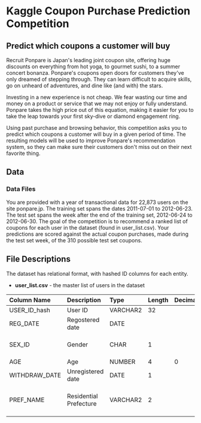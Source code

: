 # Kaggle Coupon Purchase Prediction Competition

## Predict which coupons a customer will buy
Recruit Ponpare is Japan's leading joint coupon site, offering huge discounts on everything from hot yoga, to gourmet sushi, to a summer concert bonanza. Ponpare's coupons open doors for customers they've only dreamed of stepping through. They can learn difficult to acquire skills, go on unheard of adventures, and dine like (and with) the stars.

Investing in a new experience is not cheap. We fear wasting our time and money on a product or service that we may not enjoy or fully understand. Ponpare takes the high price out of this equation, making it easier for you to take the leap towards your first sky-dive or diamond engagement ring.

Using past purchase and browsing behavior, this competition asks you to predict which coupons a customer will buy in a given period of time. The resulting models will be used to improve Ponpare's recommendation system, so they can make sure their customers don't miss out on their next favorite thing.

## Data
### Data Files
You are provided with a year of transactional data for 22,873 users on the site ponpare.jp. The training set spans the dates 2011-07-01 to 2012-06-23. The test set spans the week after the end of the training set, 2012-06-24 to 2012-06-30. The goal of the competition is to recommend a ranked list of coupons for each user in the dataset (found in user_list.csv). Your predictions are scored against the actual coupon purchases, made during the test set week, of the 310 possible test set coupons.

## File Descriptions
The dataset has relational format, with hashed ID columns for each entity.

* **user_list.csv** - the master list of users in the dataset

| Column Name        | Description            | Type     | Length | Decimal | Note                           |
|:------------------ |:-----------------------|:---------|:-------|:--------|:-------------------------------|
| USER_ID_hash       | User ID                | VARCHAR2 | 32     |         |                                |
| REG_DATE           | Regostered date        | DATE     |        |         | Sign up date                   |
| SEX_ID             | Gender                 | CHAR     | 1      |         | f = female; m = male           |
| AGE                | Age                    | NUMBER   | 4      | 0       |                                |
| WITHDRAW_DATE      | Unregistered date      | DATE     | 1      |         |                                |
| PREF_NAME          | Residential Prefecture | VARCHAR2 | 2      |         | [JPN] Note registered if empty |

